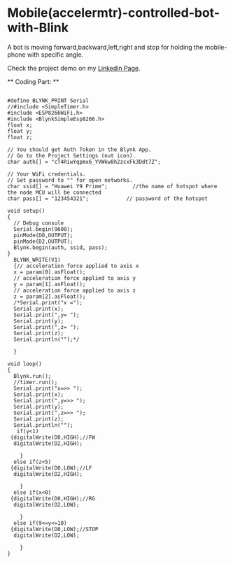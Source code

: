 # Mobile(accelermtr)-controlled-bot-with-Blink
A bot is moving forward,backward,left,right and stop for holding the mobile-phone with specific angle. 

Check the project demo on my [Linkedin Page](https://www.linkedin.com/posts/manish-pakhira-bb7333171_gyroscope-nodemcu-blynk-activity-6623178485751996416-1Gc7/).

** Coding Part: **

```

#define BLYNK_PRINT Serial
//#include <SimpleTimer.h> 
#include <ESP8266WiFi.h>
#include <BlynkSimpleEsp8266.h>
float x;
float y;
float z;

// You should get Auth Token in the Blynk App.
// Go to the Project Settings (nut icon).
char auth[] = "cT4RiwYqpmx6_YVWkw8h2zcxFk3Ddt7Z";

// Your WiFi credentials.
// Set password to "" for open networks.
char ssid[] = "Huawei Y9 Prime";        //the name of hotspot where the node MCU will be connected
char pass[] = "123454321";            // password of the hotspot

void setup()
{
  // Debug console
  Serial.begin(9600);
  pinMode(D0,OUTPUT);
  pinMode(D2,OUTPUT);
  Blynk.begin(auth, ssid, pass);
}
  BLYNK_WRITE(V1)
  {// acceleration force applied to axis x
  x = param[0].asFloat();
  // acceleration force applied to axis y
  y = param[1].asFloat();
  // acceleration force applied to axis z
  z = param[2].asFloat();
  /*Serial.print("x =");
  Serial.print(x);
  Serial.print(",y= ");
  Serial.print(y);
  Serial.print(",z= ");
  Serial.print(z);
  Serial.println("");*/
 
  }

void loop()
{
  Blynk.run();
  //timer.run();
  Serial.print("x=>> ");
  Serial.print(x);
  Serial.print(",y=>> ");
  Serial.print(y);
  Serial.print(",z=>> ");
  Serial.print(z);
  Serial.println("");
   if(y<1)
 {digitalWrite(D0,HIGH);//FW
  digitalWrite(D2,HIGH);

    }
  else if(z<5)
 {digitalWrite(D0,LOW);//LF
  digitalWrite(D2,HIGH);

    }
  else if(x<0)
 {digitalWrite(D0,HIGH);//RG
  digitalWrite(D2,LOW);

    }
  else if(9<=y<=10)
 {digitalWrite(D0,LOW);//STOP
  digitalWrite(D2,LOW);

    }
}

```
